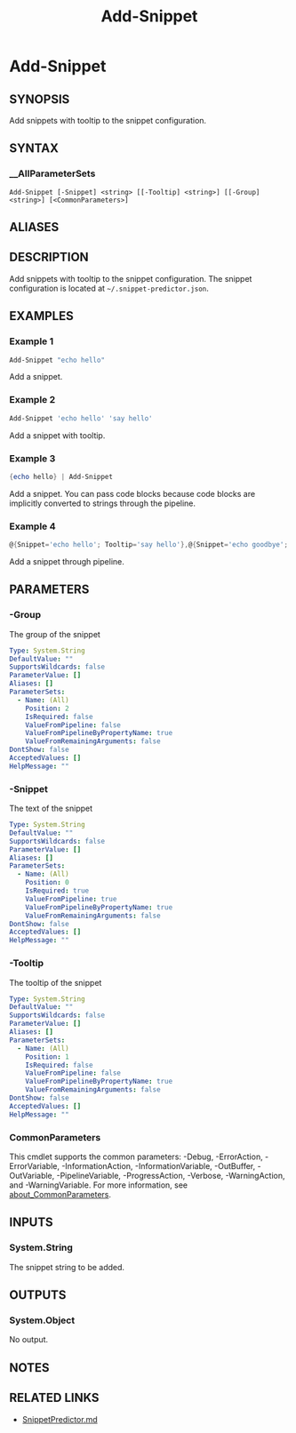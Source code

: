 ﻿---
document type: cmdlet
external help file: SnippetPredictor-Help.xml
HelpUri: https://github.com/krymtkts/SnippetPredictor/blob/main/docs/SnippetPredictor/Add-Snippet.md
Locale: en-US
Module Name: SnippetPredictor
ms.date: 05-10-2025
PlatyPS schema version: 2024-05-01
title: Add-Snippet
---

# Add-Snippet

## SYNOPSIS

Add snippets with tooltip to the snippet configuration.

## SYNTAX

### \_\_AllParameterSets

```
Add-Snippet [-Snippet] <string> [[-Tooltip] <string>] [[-Group] <string>] [<CommonParameters>]
```

## ALIASES

## DESCRIPTION

Add snippets with tooltip to the snippet configuration.
The snippet configuration is located at `~/.snippet-predictor.json`.

## EXAMPLES

### Example 1

```powershell
Add-Snippet "echo hello"
```

Add a snippet.

### Example 2

```powershell
Add-Snippet 'echo hello' 'say hello'
```

Add a snippet with tooltip.

### Example 3

```powershell
{echo hello} | Add-Snippet
```

Add a snippet.
You can pass code blocks because code blocks are implicitly converted to strings through the pipeline.

### Example 4

```powershell
@{Snippet='echo hello'; Tooltip='say hello'},@{Snippet='echo goodbye'; Tooltip='say goobye'} | % {[pscustomobject]$_} | Add-Snippet
```

Add a snippet through pipeline.

## PARAMETERS

### -Group

The group of the snippet

```yaml
Type: System.String
DefaultValue: ""
SupportsWildcards: false
ParameterValue: []
Aliases: []
ParameterSets:
  - Name: (All)
    Position: 2
    IsRequired: false
    ValueFromPipeline: false
    ValueFromPipelineByPropertyName: true
    ValueFromRemainingArguments: false
DontShow: false
AcceptedValues: []
HelpMessage: ""
```

### -Snippet

The text of the snippet

```yaml
Type: System.String
DefaultValue: ""
SupportsWildcards: false
ParameterValue: []
Aliases: []
ParameterSets:
  - Name: (All)
    Position: 0
    IsRequired: true
    ValueFromPipeline: true
    ValueFromPipelineByPropertyName: true
    ValueFromRemainingArguments: false
DontShow: false
AcceptedValues: []
HelpMessage: ""
```

### -Tooltip

The tooltip of the snippet

```yaml
Type: System.String
DefaultValue: ""
SupportsWildcards: false
ParameterValue: []
Aliases: []
ParameterSets:
  - Name: (All)
    Position: 1
    IsRequired: false
    ValueFromPipeline: false
    ValueFromPipelineByPropertyName: true
    ValueFromRemainingArguments: false
DontShow: false
AcceptedValues: []
HelpMessage: ""
```

### CommonParameters

This cmdlet supports the common parameters: -Debug, -ErrorAction, -ErrorVariable,
-InformationAction, -InformationVariable, -OutBuffer, -OutVariable, -PipelineVariable,
-ProgressAction, -Verbose, -WarningAction, and -WarningVariable. For more information, see
[about_CommonParameters](https://go.microsoft.com/fwlink/?LinkID=113216).

## INPUTS

### System.String

The snippet string to be added.

## OUTPUTS

### System.Object

No output.

## NOTES

## RELATED LINKS

- [SnippetPredictor.md](https://github.com/krymtkts/SnippetPredictor/blob/main/docs/SnippetPredictor/SnippetPredictor.md)
